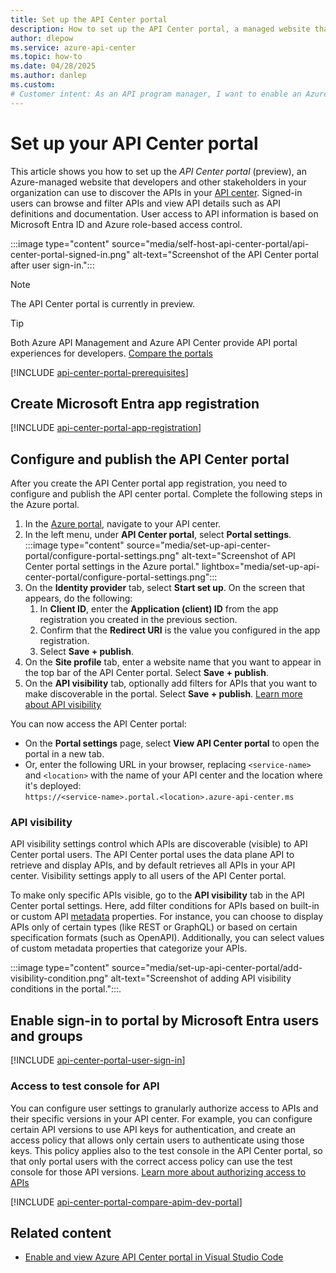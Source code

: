 ```yaml
---
title: Set up the API Center portal
description: How to set up the API Center portal, a managed website that enables discovery of the API inventory in your Azure API center.
author: dlepow
ms.service: azure-api-center
ms.topic: how-to
ms.date: 04/28/2025
ms.author: danlep 
ms.custom: 
# Customer intent: As an API program manager, I want to enable an Azure-managed portal for developers and other API stakeholders in my organization to discover the APIs in my organization's API center.
---
```


# Set up your API Center portal

This article shows you how to set up the *API Center portal* (preview), an Azure-managed website that developers and other stakeholders in your organization can use to discover the APIs in your [API center](overview.md). Signed-in users can browse and filter APIs and view API details such as API definitions and documentation. User access to API information is based on Microsoft Entra ID and Azure role-based access control.

:::image type="content" source="media/self-host-api-center-portal/api-center-portal-signed-in.png" alt-text="Screenshot of the API Center portal after user sign-in.":::

> [!NOTE]
> The API Center portal is currently in preview.

> [!TIP]
> Both Azure API Management and Azure API Center provide API portal experiences for developers. [Compare the portals](#api-management-and-api-center-portals)


[!INCLUDE [api-center-portal-prerequisites](includes/api-center-portal-prerequisites.md)]

## Create Microsoft Entra app registration

[!INCLUDE [api-center-portal-app-registration](includes/api-center-portal-app-registration.md)]

## Configure and publish the API Center portal

After you create the API Center portal app registration, you need to configure and publish the API center portal. Complete the following steps in the Azure portal. 

1. In the [Azure portal](https://portal.azure.com), navigate to your API center.
1. In the left menu, under **API Center portal**, select **Portal settings**.
    :::image type="content" source="media/set-up-api-center-portal/configure-portal-settings.png" alt-text="Screenshot of API Center portal settings in the Azure portal." lightbox="media/set-up-api-center-portal/configure-portal-settings.png":::
1. On the **Identity provider** tab, select **Start set up**. On the screen that appears, do the following:
    1. In **Client ID**, enter the **Application (client) ID** from the app registration you created in the previous section.
    1. Confirm that the **Redirect URI** is the value you configured in the app registration. 
    1. Select **Save + publish**.
1. On the **Site profile** tab, enter a website name that you want to appear in the top bar of the API Center portal. Select **Save + publish**.
1. On the **API visibility** tab, optionally add filters for APIs that you want to make discoverable in the portal. Select **Save + publish**. [Learn more about API visibility](#api-visibility)

You can now access the API Center portal:
* On the **Portal settings** page, select **View API Center portal** to open the portal in a new tab. 
* Or, enter the following URL in your browser, replacing `<service-name>` and `<location>` with the name of your API center and the location where it's deployed:<br/>
    `https://<service-name>.portal.<location>.azure-api-center.ms`

### API visibility

API visibility settings control which APIs are discoverable (visible) to API Center portal users. The API Center portal uses the data plane API to retrieve and display APIs, and by default retrieves all APIs in your API center. Visibility settings apply to all users of the API Center portal.

To make only specific APIs visible, go to the **API visibility** tab in the API Center portal settings. Here, add filter conditions for APIs based on built-in or custom API [metadata](metadata.md) properties. For instance, you can choose to display APIs only of certain types (like REST or GraphQL) or based on certain specification formats (such as OpenAPI). Additionally, you can select values of custom metadata properties that categorize your APIs.

:::image type="content" source="media/set-up-api-center-portal/add-visibility-condition.png" alt-text="Screenshot of adding API visibility conditions in the portal.":::. 

## Enable sign-in to portal by Microsoft Entra users and groups 

[!INCLUDE [api-center-portal-user-sign-in](includes/api-center-portal-user-sign-in.md)]

### Access to test console for API

You can configure user settings to granularly authorize access to APIs and their specific versions in your API center. For example, you can configure certain API versions to use API keys for authentication, and create an access policy that allows only certain users to authenticate using those keys. This policy applies also to the test console in the API Center portal, so that only portal users with the correct access policy can use the test console for those API versions. [Learn more about authorizing access to APIs](authorize-api-access.md)

[!INCLUDE [api-center-portal-compare-apim-dev-portal](includes/api-center-portal-compare-apim-dev-portal.md)]


## Related content

* [Enable and view Azure API Center portal in Visual Studio Code](enable-api-center-portal-vs-code-extension.md)